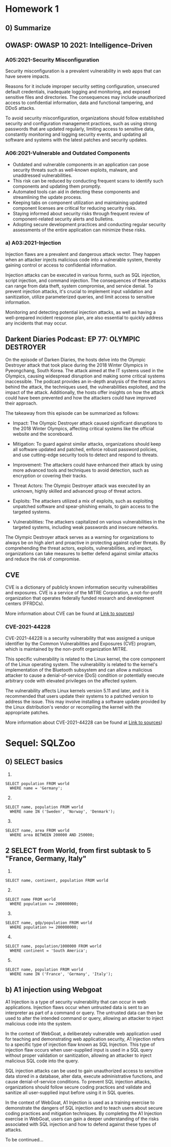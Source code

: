 # Homework 1

## 0) Summarize

## OWASP: OWASP 10 2021: Intelligence-Driven 

### A05:2021-Security Misconfiguration

Security misconfiguration is a prevalent vulnerability in web apps that can have severe impacts. 

Reasons for it include improper security setting configuration, unsecured default credentials, inadequate logging and monitoring, and exposed sensitive files and directories. The consequences may include unauthorized access to confidential information, data and functional tampering, and DDoS attacks. 

To avoid security misconfiguration, organizations should follow established security and configuration management practices, such as using strong passwords that are updated regularly, limiting access to sensitive data, constantly monitoring and logging security events, and updating all software and systems with the latest patches and security updates.

### A06:2021-Vulnerable and Outdated Components

+ Outdated and vulnerable components in an application can pose security threats such as well-known exploits, malware, and unaddressed vulnerabilities.
+ This risk can be reduced by conducting frequent scans to identify such components and updating them promptly.
+ Automated tools can aid in detecting these components and streamlining the update process.
+ Keeping tabs on component utilization and maintaining updated component licenses are critical for reducing security risks.
+ Staying informed about security risks through frequent review of component-related security alerts and bulletins.
+ Adopting secure development practices and conducting regular security assessments of the entire application can minimize these risks.



### a) A03:2021-Injection


Injection flaws are a prevalent and dangerous attack vector. They happen when an attacker injects malicious code into a vulnerable system, thereby gaining control or access to confidential information. 

Injection attacks can be executed in various forms, such as SQL injection, script injection, and command injection. The consequences of these attacks can range from data theft, system compromise, and service denial. To prevent injection attacks, it's crucial to implement input validation and sanitization, utilize parameterized queries, and limit access to sensitive information. 

Monitoring and detecting potential injection attacks, as well as having a well-prepared incident response plan, are also essential to quickly address any incidents that may occur.

## Darkent Diaries Podcast: EP 77: OLYMPIC DESTROYER

On the episode of Darken Diaries, the hosts delve into the Olympic Destroyer attack that took place during the 2018 Winter Olympics in Pyeongchang, South Korea. The attack aimed at the IT systems used in the Olympics, causing widespread disruption and making some critical systems inaccessible. The podcast provides an in-depth analysis of the threat actors behind the attack, the techniques used, the vulnerabilities exploited, and the impact of the attack. Additionally, the hosts offer insights on how the attack could have been prevented and how the attackers could have improved their approach.

The takeaway from this episode can be summarized as follows:

+ Impact: The Olympic Destroyer attack caused significant disruptions to the 2018 Winter Olympics, affecting critical systems like the official website and the scoreboard.

+ Mitigation: To guard against similar attacks, organizations should keep all software updated and patched, enforce robust password policies, and use cutting-edge security tools to detect and respond to threats.

+ Improvement: The attackers could have enhanced their attack by using more advanced tools and techniques to avoid detection, such as encryption or covering their tracks.

+ Threat Actors: The Olympic Destroyer attack was executed by an unknown, highly skilled and advanced group of threat actors.

+ Exploits: The attackers utilized a mix of exploits, such as exploiting unpatched software and spear-phishing emails, to gain access to the targeted systems.

+ Vulnerabilities: The attackers capitalized on various vulnerabilities in the targeted systems, including weak passwords and insecure networks.

The Olympic Destroyer attack serves as a warning for organizations to always be on high alert and proactive in protecting against cyber threats. By comprehending the threat actors, exploits, vulnerabilities, and impact, organizations can take measures to better defend against similar attacks and reduce the risk of compromise.


## CVE 

CVE is a dictionary of publicly known information security vulnerabilities and exposures. CVE is a service of the MITRE Corporation, a not-for-profit organization that operates federally funded research and development centers (FFRDCs).

More information about CVE can be found at
[Link to sources](https://www.redhat.com/en/topics/security/what-is-cve "CVE")) 

### CVE-2021-44228

CVE-2021-44228 is a security vulnerability that was assigned a unique identifier by the Common Vulnerabilities and Exposures (CVE) program, which is maintained by the non-profit organization MITRE.

This specific vulnerability is related to the Linux kernel, the core component of the Linux operating system. The vulnerability is related to the kernel's implementation of the Bluetooth subsystem and can allow a malicious attacker to cause a denial-of-service (DoS) condition or potentially execute arbitrary code with elevated privileges on the affected system.

The vulnerability affects Linux kernels version 5.11 and later, and it is recommended that users update their systems to a patched version to address the issue. This may involve installing a software update provided by the Linux distribution's vendor or recompiling the kernel with the appropriate patches.

More information about CVE-2021-44228 can be found at
[Link to sources](https://nvd.nist.gov/vuln/detail/CVE-2021-44228 "CVE-2021-44228")) 

# Sequel: SQLZoo
## 0) SELECT basics
1.
```
SELECT population FROM world
  WHERE name = 'Germany';
```
2.
```
SELECT name, population FROM world
  WHERE name IN ('Sweden', 'Norway', 'Denmark');
```
3.
```
SELECT name, area FROM world
  WHERE area BETWEEN 200000 AND 250000;
```

## 2 SELECT from World, from first subtask to 5 "France, Germany, Italy"
1.
```
SELECT name, continent, population FROM world
```
2.
```
SELECT name FROM world
  WHERE population >= 200000000;
```
3.
```
SELECT name, gdp/population FROM world
  WHERE population >= 200000000;
```
4.
```
SELECT name, population/1000000 FROM world
  WHERE continent = 'South America';
```
5.
```
SELECT name, population FROM world
  WHERE name IN ('France', 'Germany', 'Italy');
```
## b) A1 injection using Webgoat
A1 Injection is a type of security vulnerability that can occur in web applications. Injection flaws occur when untrusted data is sent to an interpreter as part of a command or query. The untrusted data can then be used to alter the intended command or query, allowing an attacker to inject malicious code into the system.

In the context of WebGoat, a deliberately vulnerable web application used for teaching and demonstrating web application security, A1 Injection refers to a specific type of injection flaw known as SQL Injection. This type of injection flaw occurs when user-supplied input is used in a SQL query without proper validation or sanitization, allowing an attacker to inject malicious SQL code into the query.

SQL injection attacks can be used to gain unauthorized access to sensitive data stored in a database, alter data, execute administrative functions, and cause denial-of-service conditions. To prevent SQL injection attacks, organizations should follow secure coding practices and validate and sanitize all user-supplied input before using it in SQL queries.

In the context of WebGoat, A1 Injection is used as a training exercise to demonstrate the dangers of SQL injection and to teach users about secure coding practices and mitigation techniques. By completing the A1 Injection exercise in WebGoat, users can gain a deeper understanding of the risks associated with SQL injection and how to defend against these types of attacks.

To be continued...







